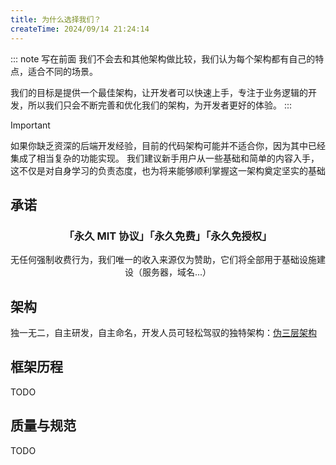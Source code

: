 ```yaml
---
title: 为什么选择我们？
createTime: 2024/09/14 21:24:14
---
```


::: note 写在前面
我们不会去和其他架构做比较，我们认为每个架构都有自己的特点，适合不同的场景。

我们的目标是提供一个最佳架构，让开发者可以快速上手，专注于业务逻辑的开发，所以我们只会不断完善和优化我们的架构，为开发者更好的体验。
:::

> [!IMPORTANT]
> 如果你缺乏资深的后端开发经验，目前的代码架构可能并不适合你，因为其中已经集成了相当复杂的功能实现。
> 我们建议新手用户从一些基础和简单的内容入手，这不仅是对自身学习的负责态度，也为将来能够顺利掌握这一架构奠定坚实的基础

## 承诺

<div style="text-align: center">
  <h3>「永久 MIT 协议」「永久免费」「永久免授权」</h3>
  <p>无任何强制收费行为，我们唯一的收入来源仅为赞助，它们将全部用于基础设施建设（服务器，域名...）</p>
</div>

## 架构

独一无二，自主研发，自主命名，开发人员可轻松驾驭的独特架构：[伪三层架构](../README.md#伪三层架构)

## 框架历程

TODO

## 质量与规范

TODO
